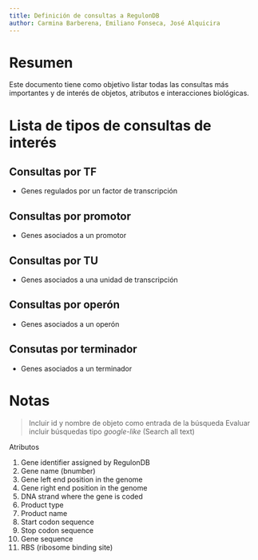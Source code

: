 ```yaml
---
title: Definición de consultas a RegulonDB
author: Carmina Barberena, Emiliano Fonseca, José Alquicira
---
```



# Resumen

Este documento tiene como objetivo listar todas las consultas más
importantes y de interés de objetos, atributos e interacciones biológicas.


# Lista de tipos de consultas de interés

## Consultas por TF
- Genes regulados por un factor de transcripción

## Consultas por promotor
- Genes asociados a un promotor

## Consultas por TU
- Genes asociados a una unidad de transcripción

## Consultas por operón
- Genes asociados a un operón

## Consutas por terminador 
- Genes asociados a un terminador


# Notas

> Incluir id y nombre de objeto como entrada de la búsqueda
> Evaluar incluir búsquedas tipo *google-like* (Search all text)




Atributos

1. Gene identifier assigned by RegulonDB
2. Gene name (bnumber)
3. Gene left end position in the genome
4. Gene right end position in the genome
5. DNA strand where the gene is coded
6. Product type
7. Product name
8. Start codon sequence
9. Stop codon sequence
10. Gene sequence
11. RBS (ribosome binding site)